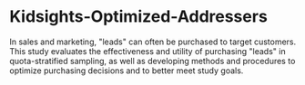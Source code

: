 # Kidsights-Optimized-Addressers
In sales and marketing,  "leads" can often be purchased to target customers. This study evaluates the effectiveness and utility of purchasing "leads" in quota-stratified sampling, as well as developing methods and procedures to optimize purchasing decisions and to better meet study goals.
